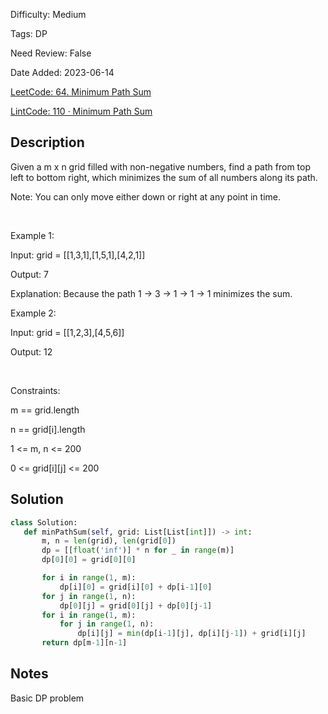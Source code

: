 Difficulty: Medium

Tags: DP

Need Review: False

Date Added: 2023-06-14

[LeetCode: 64. Minimum Path Sum](https://leetcode.com/problems/minimum-path-sum/)

[LintCode: 110 · Minimum Path Sum](https://lintcode.com/problem/110 )

## Description 

Given a m x n grid filled with non-negative numbers, find a path from top left to bottom right, which minimizes the sum of all numbers along its path.

Note: You can only move either down or right at any point in time.

 

Example 1:





Input: grid = [[1,3,1],[1,5,1],[4,2,1]]

Output: 7

Explanation: Because the path 1 → 3 → 1 → 1 → 1 minimizes the sum.



Example 2:



Input: grid = [[1,2,3],[4,5,6]]

Output: 12



 

Constraints:



m == grid.length

n == grid[i].length

1 <= m, n <= 200

0 <= grid[i][j] <= 200



## Solution 
 ```python 
class Solution:
    def minPathSum(self, grid: List[List[int]]) -> int:
        m, n = len(grid), len(grid[0])
        dp = [[float('inf')] * n for _ in range(m)]
        dp[0][0] = grid[0][0]

        for i in range(1, m):
            dp[i][0] = grid[i][0] + dp[i-1][0]
        for j in range(1, n):
            dp[0][j] = grid[0][j] + dp[0][j-1]
        for i in range(1, m):
            for j in range(1, n):
                dp[i][j] = min(dp[i-1][j], dp[i][j-1]) + grid[i][j]
        return dp[m-1][n-1]       
 ``` 
## Notes
Basic DP problem